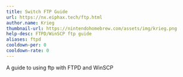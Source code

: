 ```yaml
---
title: Switch FTP Guide
url: https://nx.eiphax.tech/ftp.html
author.name: Krieg
thumbnail-url: https://nintendohomebrew.com/assets/img/krieg.png
help-desc: FTPD/WinSCP ftp guide
aliases: ftpd
cooldown-per: 0
cooldown-rate: 0
---
```


A guide to using ftp with FTPD and WinSCP
